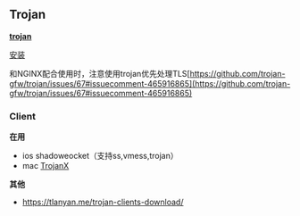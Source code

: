 ## Trojan

[**trojan**](https://github.com/trojan-gfw/trojan)

[安装](https://tlanyan.me/trojan-tutorial/)

和NGINX配合使用时，注意使用trojan优先处理TLS[https://github.com/trojan-gfw/trojan/issues/67#issuecomment-465916865](https://github.com/trojan-gfw/trojan/issues/67#issuecomment-465916865)

### Client

**在用**
- ios shadoweocket（支持ss,vmess,trojan）
- mac [TrojanX](https://github.com/JimLee1996/TrojanX)

**其他**
- https://tlanyan.me/trojan-clients-download/
